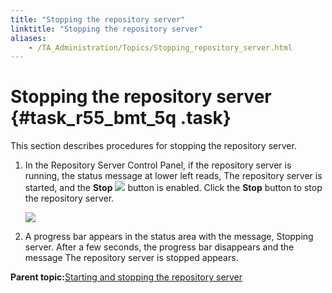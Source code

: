 ```yaml
--- 
title: "Stopping the repository server"
linktitle: "Stopping the repository server"
aliases: 
    - /TA_Administration/Topics/Stopping_repository_server.html
---
```

# Stopping the repository server {#task_r55_bmt_5q .task}

This section describes procedures for stopping the repository server.

1.  In the Repository Server Control Panel, if the repository server is running, the status message at lower left reads, The repository server is started, and the **Stop** ![](../Images/btn.RS_stop_repo.png) button is enabled. Click the **Stop** button to stop the repository server.

    ![](../Images/repo_start.png)

2.  A progress bar appears in the status area with the message, Stopping server. After a few seconds, the progress bar disappears and the message The repository server is stopped appears.


**Parent topic:**[Starting and stopping the repository server](../../TA_Administration/Topics/Repo_server_management_starting_stopping.html)


